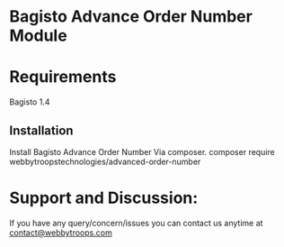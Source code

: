 # Bagisto Advance Order Number Module

# Requirements
Bagisto 1.4


## Installation
Install Bagisto Advance Order Number Via composer.
composer require webbytroopstechnologies/advanced-order-number

#  Support and Discussion:
If you have any query/concern/issues you can contact us anytime at
contact@webbytroops.com